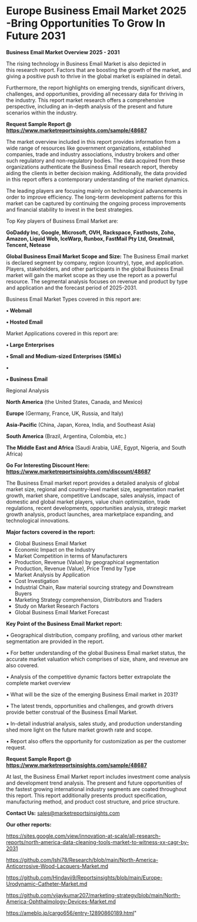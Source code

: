 # Europe Business Email Market 2025 -Bring Opportunities To Grow In Future 2031

<Strong> Business Email Market Overview 2025 - 2031</strong>

The rising technology in Business Email Market is also depicted in this research report. Factors that are boosting the growth of the market, and giving a positive push to thrive in the global market is explained in detail.

Furthermore, the report highlights on emerging trends, significant drivers, challenges, and opportunities, providing all necessary data for thriving in the industry. This report market research offers a comprehensive perspective, including an in-depth analysis of the present and future scenarios within the industry.

<strong>Request Sample Report @ <a href=https://www.marketreportsinsights.com/sample/48687>https://www.marketreportsinsights.com/sample/48687</a></strong>

The market overview included in this report provides information from a wide range of resources like government organizations, established companies, trade and industry associations, industry brokers and other such regulatory and non-regulatory bodies. The data acquired from these organizations authenticate the Business Email research report, thereby aiding the clients in better decision making. Additionally, the data provided in this report offers a contemporary understanding of the market dynamics.

The leading players are focusing mainly on technological advancements in order to improve efficiency. The long-term development patterns for this market can be captured by continuing the ongoing process improvements and financial stability to invest in the best strategies.

Top Key players of Business Email Market are:

<strong>GoDaddy Inc, Google, Microsoft, OVH, Rackspace, Fasthosts, Zoho, Amazon, Liquid Web, IceWarp, Runbox, FastMail Pty Ltd, Greatmail, Tencent, Netease</strong>

<strong><b>Global Business Email Market Scope and Size:</b></strong>
The Business Email market is declared segment by company, region (country), type, and application. Players, stakeholders, and other participants in the global Business Email market will gain the market scope as they use the report as a powerful resource. The segmental analysis focuses on revenue and product by type and application and the forecast period of 2025-2031.

Business Email Market Types covered in this report are:

<strong>•  Webmail

•  Hosted Email</strong>

Market Applications covered in this report are:

<strong>•  Large Enterprises

•  Small and Medium-sized Enterprises (SMEs)

•  

•  Business Email</strong> 

Regional Analysis

<strong>North America</strong> (the United States, Canada, and Mexico)

<strong>Europe</strong> (Germany, France, UK, Russia, and Italy)

<strong>Asia-Pacific</strong> (China, Japan, Korea, India, and Southeast Asia)

<strong>South America</strong> (Brazil, Argentina, Colombia, etc.)

<strong>The Middle East and Africa</strong> (Saudi Arabia, UAE, Egypt, Nigeria, and South Africa)

<strong>Go For Interesting Discount Here: <a href=https://www.marketreportsinsights.com/discount/48687>https://www.marketreportsinsights.com/discount/48687</a></strong>

The Business Email market report provides a detailed analysis of global market size, regional and country-level market size, segmentation market growth, market share, competitive Landscape, sales analysis, impact of domestic and global market players, value chain optimization, trade regulations, recent developments, opportunities analysis, strategic market growth analysis, product launches, area marketplace expanding, and technological innovations.

<strong><b>Major factors covered in the report:</b></strong>
<ul>
  <li>Global Business Email Market </li>
  <li>Economic Impact on the Industry</li>
  <li>Market Competition in terms of Manufacturers</li>
  <li>Production, Revenue (Value) by geographical segmentation</li>
  <li>Production, Revenue (Value), Price Trend by Type</li>
  <li>Market Analysis by Application</li>
  <li>Cost Investigation</li>
  <li>Industrial Chain, Raw material sourcing strategy and Downstream Buyers</li>
  <li>Marketing Strategy comprehension, Distributors and Traders</li>
  <li>Study on Market Research Factors</li>
  <li>Global Business Email Market Forecast</li>
</ul>

<strong><b>Key Point of the Business Email Market report:</b></strong>

• Geographical distribution, company profiling, and various other market segmentation are provided in the report.

• For better understanding of the global Business Email market status, the accurate market valuation which comprises of size, share, and revenue are also covered.

• Analysis of the competitive dynamic factors better extrapolate the complete market overview

• What will be the size of the emerging Business Email market in 2031?

• The latest trends, opportunities and challenges, and growth drivers provide better construal of the Business Email Market.

• In-detail industrial analysis, sales study, and production understanding shed more light on the future market growth rate and scope.

• Report also offers the opportunity for customization as per the customer request.

<strong>Request Sample Report @ <a href=https://www.marketreportsinsights.com/sample/48687>https://www.marketreportsinsights.com/sample/48687</a></strong>

At last, the Business Email Market report includes investment come analysis and development trend analysis. The present and future opportunities of the fastest growing international industry segments are coated throughout this report. This report additionally presents product specification, manufacturing method, and product cost structure, and price structure.

<strong>Contact Us:</strong>
sales@marketreportsinsights.com

<strong>Our other reports:</strong>

<a href=https://sites.google.com/view/innovation-at-scale/all-research-reports/north-america-data-cleaning-tools-market-to-witness-xx-cagr-by-2031>https://sites.google.com/view/innovation-at-scale/all-research-reports/north-america-data-cleaning-tools-market-to-witness-xx-cagr-by-2031</a>

<a href=https://github.com/Ishi78/Research/blob/main/North-America-Anticorrosive-Wood-Lacquers-Market.md>https://github.com/Ishi78/Research/blob/main/North-America-Anticorrosive-Wood-Lacquers-Market.md</a>

<a href=https://github.com/Hindavii9/Reportsinsights/blob/main/Europe-Urodynamic-Catheter-Market.md>https://github.com/Hindavii9/Reportsinsights/blob/main/Europe-Urodynamic-Catheter-Market.md</a>

<a href=https://github.com/vijaykumar207/marketing-strategy/blob/main/North-America-Ophthalmology-Devices-Market.md>https://github.com/vijaykumar207/marketing-strategy/blob/main/North-America-Ophthalmology-Devices-Market.md</a>

<a href=https://ameblo.jp/cargo656/entry-12890860189.html>https://ameblo.jp/cargo656/entry-12890860189.html</a>"
